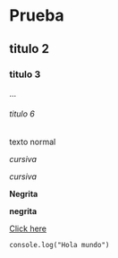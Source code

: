 # Prueba
## titulo 2
### titulo 3
...
###### titulo 6

texto normal

*cursiva*

_cursiva_

**Negrita**

__negrita__

[Click here](http://github.com)

```Jasvacript
console.log("Hola mundo")
```
